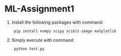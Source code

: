 # ML-Assignment1
1. Install the following packages with command:
        
        pip install numpy scipy scikit-image matplotlib

2. Simply execute with command:

        python test.py